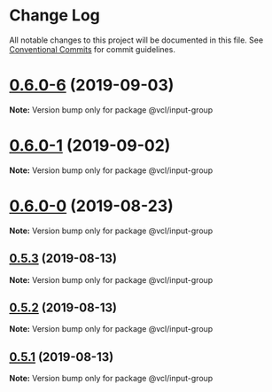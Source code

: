 # Change Log

All notable changes to this project will be documented in this file.
See [Conventional Commits](https://conventionalcommits.org) for commit guidelines.

# [0.6.0-6](https://github.com/vcl/input-group/compare/v0.6.0-5...v0.6.0-6) (2019-09-03)

**Note:** Version bump only for package @vcl/input-group





# [0.6.0-1](https://github.com/vcl/input-group/compare/v0.6.0-0...v0.6.0-1) (2019-09-02)

**Note:** Version bump only for package @vcl/input-group





# [0.6.0-0](https://github.com/vcl/input-group/compare/v0.5.4...v0.6.0-0) (2019-08-23)

**Note:** Version bump only for package @vcl/input-group





## [0.5.3](https://github.com/vcl/input-group/compare/v0.5.1...v0.5.3) (2019-08-13)

**Note:** Version bump only for package @vcl/input-group





## [0.5.2](https://github.com/vcl/input-group/compare/v0.5.1...v0.5.2) (2019-08-13)

**Note:** Version bump only for package @vcl/input-group





## [0.5.1](https://github.com/vcl/input-group/compare/v0.5.0...v0.5.1) (2019-08-13)

**Note:** Version bump only for package @vcl/input-group
